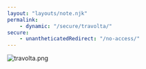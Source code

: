 ```yaml
---
layout: "layouts/note.njk"
permalink:
    - dynamic: "/secure/travolta/"
secure:
    - unantheticatedRedirect: "/no-access/"
---
```




![travolta.png](/img/user/A%20Assets/travolta.png)